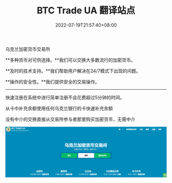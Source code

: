 ﻿---
weight: 
title: "BTC Trade UA 翻译站点"
description: "乌克兰加密货币交易所"
date: 2022-07-19T21:57:40+08:00
lastmod: 2022-07-19T16:45:40+08:00
draft: false
authors: ["MineW"]
featuredImage: "btc-trade-ua.webp"
link: "https://btc-trade.com.ua/index.html"
tags: ["交易所","BTC Trade UA 翻译站点"]
categories: ["navigation"]
navigation: ["交易所"]
lightgallery: true
toc: true
pinned: false
recommend: false
recommend1: false
---
乌克兰加密货币交易所

**多种货币对可供选择。**我们可以交换大多数流行的加密货币。

**及时的技术支持。**我们帮助用户解决在24/7模式下出现的问题。

**操作的安全性。**我们提供安全的交易操作。

---

快速注册在系统中进行简单注册不会花费超过5分钟的时间。

从卡中补充余额使用任何乌克兰银行的卡快速补充余额

没有中介的交换直接从交易所参与者那里购买加密货币，无需中介

![image-20220719144254310](image-20220719144254310.png)